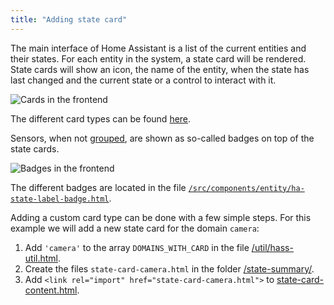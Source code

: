 ```yaml
---
title: "Adding state card"
---
```


The main interface of Home Assistant is a list of the current entities and their states. For each entity in the system, a state card will be rendered. State cards will show an icon, the name of the entity, when the state has last changed and the current state or a control to interact with it.

![Cards in the frontend](/images/frontend/frontend-cards1.png)

The different card types can be found [here](https://github.com/home-assistant/home-assistant-polymer/tree/master/src/state-summary).

Sensors, when not [grouped](/components/group/), are shown as so-called badges on top of the state cards.

![Badges in the frontend](/images/frontend/frontend-badges.png)

The different badges are located in the file [`/src/components/entity/ha-state-label-badge.html`](https://github.com/home-assistant/home-assistant-polymer/blob/master/src/components/entity/ha-state-label-badge.html).

Adding a custom card type can be done with a few simple steps. For this example we will add a new state card for the domain `camera`:

 1. Add `'camera'` to the array `DOMAINS_WITH_CARD` in the file [/util/hass-util.html](https://github.com/home-assistant/home-assistant-polymer/blob/master/src/util/hass-util.html#L11).
 2. Create the files `state-card-camera.html` in the folder [/state-summary/](https://github.com/home-assistant/home-assistant-polymer/tree/master/src/state-summary).
 4. Add `<link rel="import" href="state-card-camera.html">` to [state-card-content.html](https://github.com/home-assistant/home-assistant-polymer/blob/master/src/state-summary/state-card-content.html).
